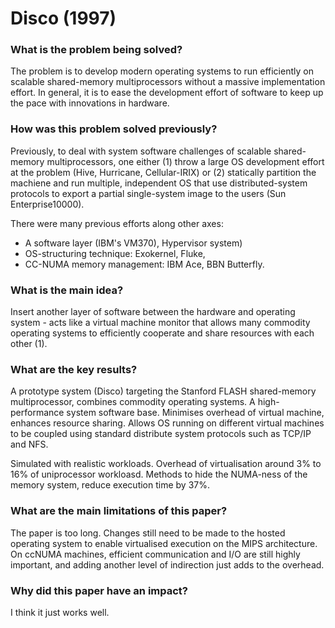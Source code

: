 # Disco (1997)

### What is the problem being solved?

The problem is to develop modern operating systems to run efficiently on scalable shared-memory multiprocessors without a massive implementation effort. In general, it is to ease the development effort of software to keep up the pace with innovations in hardware.

### How was this problem solved previously?

Previously, to deal with system software challenges of scalable shared-memory multiprocessors, one either (1) throw a large OS development effort at the problem (Hive, Hurricane, Cellular-IRIX) or (2) statically partition the machiene and run multiple, independent OS that use distributed-system protocols to export a partial single-system image to the users (Sun Enterprise10000).

There were many previous efforts along other axes:
- A software layer (IBM's VM370), Hypervisor system)
- OS-structuring technique: Exokernel, Fluke, 
- CC-NUMA memory management: IBM Ace, BBN Butterfly.

### What is the main idea?

Insert another layer of software between the hardware and operating system - acts like a virtual machine monitor that allows many commodity operating systems to efficiently cooperate and share resources with each other (1).

### What are the key results?

A prototype system (Disco) targeting the Stanford FLASH shared-memory multiprocessor, combines commodity operating systems. A high-performance system software base. Minimises overhead of virtual machine, enhances resource sharing. Allows OS running on different virtual machines to be coupled using standard distribute system protocols such as TCP/IP and NFS.

Simulated with realistic workloads. Overhead of virtualisation around 3% to 16% of uniprocessor workloasd. Methods to hide the NUMA-ness of the memory system, reduce execution time by 37%.

### What are the main limitations of this paper?

The paper is too long. Changes still need to be made to the hosted operating system to enable virtualised execution on the MIPS architecture. On ccNUMA machines, efficient communication and I/O are still highly important, and adding another level of indirection just adds to the overhead.

### Why did this paper have an impact?

I think it just works well. 

